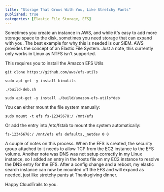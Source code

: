 ```yaml
--- 
title: "Storage That Grows With You, Like Stretchy Pants" 
published: true 
categories: [Elastic File Storage, EFS] 
---
```


Sometimes you create an instance in AWS, and while it's easy to add more storage space to the disk, sometimes you need storage that can expand with you. The best example for why this is needed is our SIEM. AWS provides the concept of an Elastic File System. Just a note, this currently only works in Linux as NTFS isn't supported. 

This requires you to install the Amazon EFS Utils
```
git clone https://github.com/aws/efs-utils

sudo apt-get -y install binutils

./build-deb.sh

sudo apt-get -y install ./build/amazon-efs-utils*deb
```

You can either mount the file system manually:
```
sudo mount -t efs fs-12345678:/ /mnt/efs
```

Or add the entry into /etc/fstab to mount the system automatically:
```
fs-12345678:/ /mnt/efs efs defaults,_netdev 0 0
```

A couple of notes on this process. When the EFS is created, the security group attached to it needs to allow TCP from the EC2 instance to the EFS volume. Another note was DNS was not setup correctly in my Linux instance, so I added an entry in the hosts file on my EC2 instance to resolve the DNS entry for the EFS. After a config change and a reboot, my elastic search instance can now be mounted off the EFS and will expand as needed, just like stretchy pants at Thanksgiving dinner.

Happy CloudTrails to you.